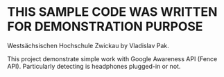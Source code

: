 # THIS SAMPLE CODE WAS WRITTEN FOR DEMONSTRATION PURPOSE 
Westsächsischen Hochschule Zwickau by Vladislav Pak.

This project demonstrate simple work with Google Awareness API (Fence API). 
Particularly detecting is headphones plugged-in or not.

